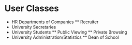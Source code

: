 # User Classes
* HR Departments of Companies
** Recruiter
* University Secretaries
* University Students
** Public Viewing 
** Private Browsing
* University Administration/Statistics
** Dean of School

